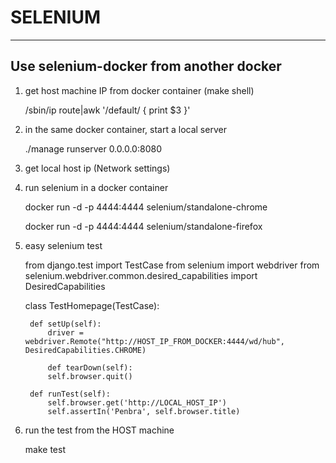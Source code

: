 # SELENIUM

---

## Use selenium-docker from another docker

1. get host machine IP from docker container (make shell)

    /sbin/ip route|awk '/default/ { print $3 }'

2. in the same docker container, start a local server

    ./manage runserver 0.0.0.0:8080

3. get local host ip (Network settings)

4. run selenium in a docker container

    docker run -d -p 4444:4444 selenium/standalone-chrome
    
    docker run -d -p 4444:4444 selenium/standalone-firefox

5. easy selenium test

    from django.test import TestCase
    from selenium import webdriver
    from selenium.webdriver.common.desired_capabilities import DesiredCapabilities
    
    
    class TestHomepage(TestCase):
    
        def setUp(self):
            driver = webdriver.Remote("http://HOST_IP_FROM_DOCKER:4444/wd/hub", DesiredCapabilities.CHROME)
    
            def tearDown(self):
            self.browser.quit()
    
        def runTest(self):
            self.browser.get('http://LOCAL_HOST_IP')
            self.assertIn('Penbra', self.browser.title)

6. run the test from the HOST machine

    make test